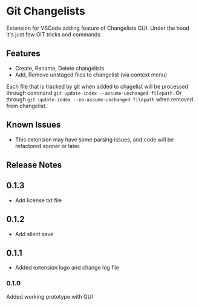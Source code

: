 # Git Changelists

Extension for VSCode adding feature of Changelists GUI. Under the hood it's just few GIT tricks and commands.

## Features

- Create, Rename, Delete changelists
- Add, Remove unstaged files to changelist (via context menu)

Each file that is tracked by git when added to chagelist will be processed through command `git update-index --assume-unchanged filepath`.
Or through `git update-index --no-assume-unchanged filepath` when removed from changelist.

## Known Issues

- This extension may have some parsing issues, and code will be refactored sooner or later.

## Release Notes

## 0.1.3

- Add license txt file

## 0.1.2

- Add silent save

## 0.1.1

- Added extension logo and change log file

### 0.1.0

Added working prototype with GUI
